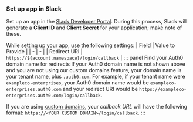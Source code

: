 ### Set up app in Slack
Set up an app in the [Slack Developer Portal](https://api.slack.com/apps). During this process, Slack will generate a **Client ID** and **Client Secret** for your application; make note of these.

While setting up your app, use the following settings:
| Field | Value to Provide |
| - | - |
| Redirect URI | `https://${account.namespace}/login/callback` |
::: panel Find your Auth0 domain name for redirects
If your Auth0 domain name is not shown above and you are not using our custom domains feature, your domain name is your tenant name, plus `.auth0.com`. For example, if your tenant name were `exampleco-enterprises`, your Auth0 domain name would be `exampleco-enterprises.auth0.com` and your redirect URI would be `https://exampleco-enterprises.auth0.com/login/callback`.

If you are using [custom domains](https://auth0.com/docs/custom-domains), your <dfn data-key="callback">callback URL</dfn> will have the following format: `https://<YOUR CUSTOM DOMAIN>/login/callback`.
:::